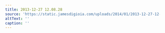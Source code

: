 ```yaml
---
title: 2013-12-27 12.08.28
source: 'https://static.jamesdigioia.com/uploads/2014/01/2013-12-27-12-08-28-scaled.jpg'
altText: ''
caption: ''
---
```



